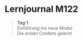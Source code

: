 # Lernjournal M122 <!-- {docsify-ignore} -->

> ***Tag 1***  
> Einführung ins neue Modul  
> Die ersten Cmdlets gelernt
